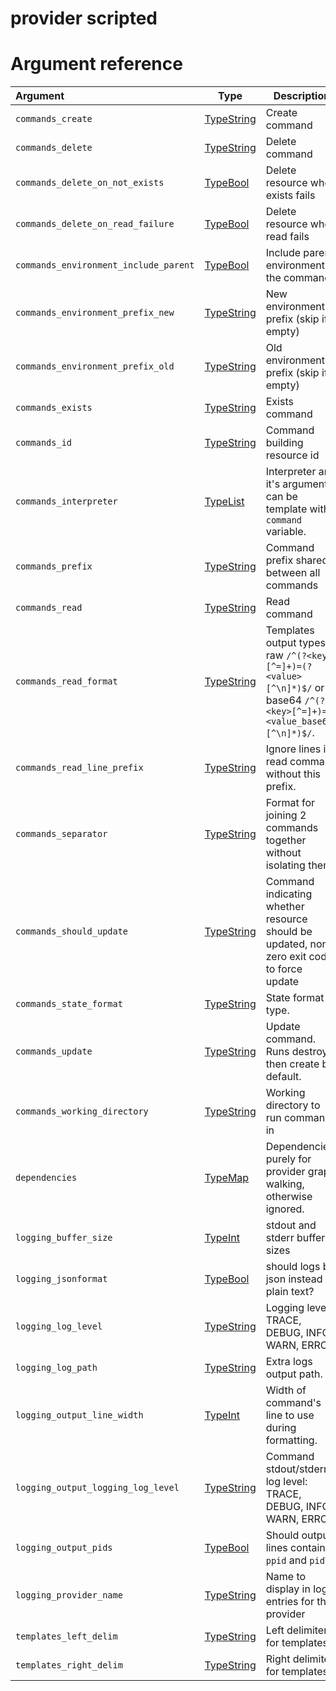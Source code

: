 
# provider scripted

# Argument reference

| Argument | Type | Description | Default |
|:---      | ---  | ---         | ---     |
| `commands_create` | [TypeString](https://www.terraform.io/docs/extend/schemas/schema-types.html#typestring) | Create command | not set |
| `commands_delete` | [TypeString](https://www.terraform.io/docs/extend/schemas/schema-types.html#typestring) | Delete command | not set |
| `commands_delete_on_not_exists` | [TypeBool](https://www.terraform.io/docs/extend/schemas/schema-types.html#typebool) | Delete resource when exists fails | `true` |
| `commands_delete_on_read_failure` | [TypeBool](https://www.terraform.io/docs/extend/schemas/schema-types.html#typebool) | Delete resource when read fails | `false` |
| `commands_environment_include_parent` | [TypeBool](https://www.terraform.io/docs/extend/schemas/schema-types.html#typebool) | Include parent environment in the command? | `true` |
| `commands_environment_prefix_new` | [TypeString](https://www.terraform.io/docs/extend/schemas/schema-types.html#typestring) | New environment prefix (skip if empty) | not set |
| `commands_environment_prefix_old` | [TypeString](https://www.terraform.io/docs/extend/schemas/schema-types.html#typestring) | Old environment prefix (skip if empty) | not set |
| `commands_exists` | [TypeString](https://www.terraform.io/docs/extend/schemas/schema-types.html#typestring) | Exists command | not set |
| `commands_id` | [TypeString](https://www.terraform.io/docs/extend/schemas/schema-types.html#typestring) | Command building resource id | not set |
| `commands_interpreter` | [TypeList](https://www.terraform.io/docs/extend/schemas/schema-types.html#typelist) | Interpreter and it's arguments, can be template with `command` variable. | not set |
| `commands_prefix` | [TypeString](https://www.terraform.io/docs/extend/schemas/schema-types.html#typestring) | Command prefix shared between all commands | not set |
| `commands_read` | [TypeString](https://www.terraform.io/docs/extend/schemas/schema-types.html#typestring) | Read command | not set |
| `commands_read_format` | [TypeString](https://www.terraform.io/docs/extend/schemas/schema-types.html#typestring) | Templates output types: raw `/^(?<key>[^=]+)=(?<value>[^\n]*)$/` or base64 `/^(?<key>[^=]+)=(?<value_base64>[^\n]*)$/`.  | `raw` |
| `commands_read_line_prefix` | [TypeString](https://www.terraform.io/docs/extend/schemas/schema-types.html#typestring) | Ignore lines in read command without this prefix. | not set |
| `commands_separator` | [TypeString](https://www.terraform.io/docs/extend/schemas/schema-types.html#typestring) | Format for joining 2 commands together without isolating them.  | `%s\n%s` |
| `commands_should_update` | [TypeString](https://www.terraform.io/docs/extend/schemas/schema-types.html#typestring) | Command indicating whether resource should be updated, non-zero exit code to force update | not set |
| `commands_state_format` | [TypeString](https://www.terraform.io/docs/extend/schemas/schema-types.html#typestring) | State format type.  | `commands_read_format` |
| `commands_update` | [TypeString](https://www.terraform.io/docs/extend/schemas/schema-types.html#typestring) | Update command. Runs destroy then create by default. | not set |
| `commands_working_directory` | [TypeString](https://www.terraform.io/docs/extend/schemas/schema-types.html#typestring) | Working directory to run commands in | not set |
| `dependencies` | [TypeMap](https://www.terraform.io/docs/extend/schemas/schema-types.html#typemap) | Dependencies purely for provider graph walking, otherwise ignored. | not set |
| `logging_buffer_size` | [TypeInt](https://www.terraform.io/docs/extend/schemas/schema-types.html#typeint) | stdout and stderr buffer sizes | `1048576` |
| `logging_jsonformat` | [TypeBool](https://www.terraform.io/docs/extend/schemas/schema-types.html#typebool) | should logs be json instead of plain text?  | `$TF_SCRIPTED_LOGGING_JSONFORMAT` != "" |
| `logging_log_level` | [TypeString](https://www.terraform.io/docs/extend/schemas/schema-types.html#typestring) | Logging level: TRACE, DEBUG, INFO, WARN, ERROR.  | `$TF_SCRIPTED_LOGGING_LOG_LEVEL` |
| `logging_log_path` | [TypeString](https://www.terraform.io/docs/extend/schemas/schema-types.html#typestring) | Extra logs output path.  | `$TF_SCRIPTED_LOGGING_LOG_PATH` |
| `logging_output_line_width` | [TypeInt](https://www.terraform.io/docs/extend/schemas/schema-types.html#typeint) | Width of command's line to use during formatting.  | `$TF_SCRIPTED_LOGGING_OUTPUT_LINE_WIDTH` |
| `logging_output_logging_log_level` | [TypeString](https://www.terraform.io/docs/extend/schemas/schema-types.html#typestring) | Command stdout/stderr log level: TRACE, DEBUG, INFO, WARN, ERROR.  | `$TF_SCRIPTED_LOGGING_OUTPUT_LOG_LEVEL` |
| `logging_output_pids` | [TypeBool](https://www.terraform.io/docs/extend/schemas/schema-types.html#typebool) | Should output lines contain `ppid` and `pid`?  | `$TF_SCRIPTED_LOGGING_OUTPUT_PIDS` |
| `logging_provider_name` | [TypeString](https://www.terraform.io/docs/extend/schemas/schema-types.html#typestring) | Name to display in log entries for this provider | not set |
| `templates_left_delim` | [TypeString](https://www.terraform.io/docs/extend/schemas/schema-types.html#typestring) | Left delimiter for templates.  | `$TF_SCRIPTED_TEMPLATES_LEFT_DELIM` or `{{` |
| `templates_right_delim` | [TypeString](https://www.terraform.io/docs/extend/schemas/schema-types.html#typestring) | Right delimiter for templates.  | `$TF_SCRIPTED_TEMPLATES_RIGHT_DELIM` or `{{` |
